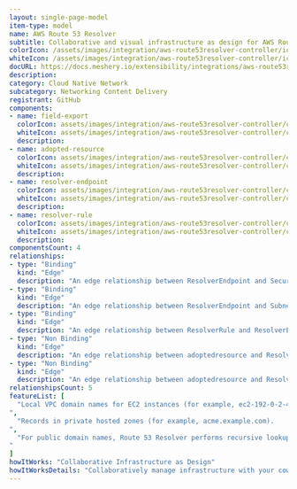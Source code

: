 ```yaml
---
layout: single-page-model
item-type: model
name: AWS Route 53 Resolver
subtitle: Collaborative and visual infrastructure as design for AWS Route 53 Resolver
colorIcon: /assets/images/integration/aws-route53resolver-controller/icons/color/aws-route53resolver-controller-color.svg
whiteIcon: /assets/images/integration/aws-route53resolver-controller/icons/white/aws-route53resolver-controller-white.svg
docURL: https://docs.meshery.io/extensibility/integrations/aws-route53resolver-controller
description: 
category: Cloud Native Network
subcategory: Networking Content Delivery
registrant: GitHub
components: 
- name: field-export
  colorIcon: assets/images/integration/aws-route53resolver-controller/components/field-export/icons/color/field-export-color.svg
  whiteIcon: assets/images/integration/aws-route53resolver-controller/components/field-export/icons/white/field-export-white.svg
  description: 
- name: adopted-resource
  colorIcon: assets/images/integration/aws-route53resolver-controller/components/adopted-resource/icons/color/adopted-resource-color.svg
  whiteIcon: assets/images/integration/aws-route53resolver-controller/components/adopted-resource/icons/white/adopted-resource-white.svg
  description: 
- name: resolver-endpoint
  colorIcon: assets/images/integration/aws-route53resolver-controller/components/resolver-endpoint/icons/color/resolver-endpoint-color.svg
  whiteIcon: assets/images/integration/aws-route53resolver-controller/components/resolver-endpoint/icons/white/resolver-endpoint-white.svg
  description: 
- name: resolver-rule
  colorIcon: assets/images/integration/aws-route53resolver-controller/components/resolver-rule/icons/color/resolver-rule-color.svg
  whiteIcon: assets/images/integration/aws-route53resolver-controller/components/resolver-rule/icons/white/resolver-rule-white.svg
  description: 
componentsCount: 4
relationships: 
- type: "Binding"
  kind: "Edge"
  description: "An edge relationship between ResolverEndpoint and SecurityGroup"
- type: "Binding"
  kind: "Edge"
  description: "An edge relationship between ResolverEndpoint and Subnet"
- type: "Binding"
  kind: "Edge"
  description: "An edge relationship between ResolverRule and ResolverEndpoint"
- type: "Non Binding"
  kind: "Edge"
  description: "An edge relationship between adoptedresource and ResolverEndpoint"
- type: "Non Binding"
  kind: "Edge"
  description: "An edge relationship between adoptedresource and ResolverRule"
relationshipsCount: 5
featureList: [
  "Local VPC domain names for EC2 instances (for example, ec2-192-0-2-44.compute-1.amazonaws.com).
",
  "Records in private hosted zones (for example, acme.example.com).
",
  "For public domain names, Route 53 Resolver performs recursive lookups against public name servers on the internet.
"
]
howItWorks: "Collaborative Infrastructure as Design"
howItWorksDetails: "Collaboratively manage infrastructure with your coworkers synchronously sharing the same designs."
---
```

